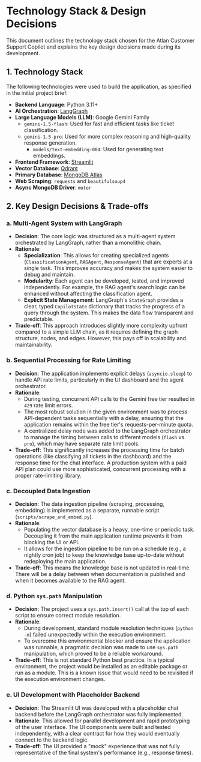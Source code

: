 # Technology Stack & Design Decisions

This document outlines the technology stack chosen for the Atlan Customer Support Copilot and explains the key design decisions made during its development.

## 1. Technology Stack

The following technologies were used to build the application, as specified in the initial project brief:

-   **Backend Language**: Python 3.11+
-   **AI Orchestration**: [LangGraph](https://github.com/langchain-ai/langgraph)
-   **Large Language Models (LLM)**: Google Gemini Family
    -   `gemini-1.5-flash`: Used for fast and efficient tasks like ticket classification.
    -   `gemini-1.5-pro`: Used for more complex reasoning and high-quality response generation.
        -   `models/text-embedding-004`: Used for generating text embeddings.
-   **Frontend Framework**: [Streamlit](https://streamlit.io/)
-   **Vector Database**: [Qdrant](https://qdrant.tech/)
-   **Primary Database**: [MongoDB Atlas](https://www.mongodb.com/atlas)
-   **Web Scraping**: `requests` and `beautifulsoup4`
-   **Async MongoDB Driver**: `motor`

## 2. Key Design Decisions & Trade-offs

### a. Multi-Agent System with LangGraph
-   **Decision**: The core logic was structured as a multi-agent system orchestrated by LangGraph, rather than a monolithic chain.
-   **Rationale**:
    -   **Specialization**: This allows for creating specialized agents (`ClassificationAgent`, `RAGAgent`, `ResponseAgent`) that are experts at a single task. This improves accuracy and makes the system easier to debug and maintain.
    -   **Modularity**: Each agent can be developed, tested, and improved independently. For example, the RAG agent's search logic can be enhanced without affecting the classification agent.
    -   **Explicit State Management**: LangGraph's `StateGraph` provides a clear, typed `CopilotState` dictionary that tracks the progress of a query through the system. This makes the data flow transparent and predictable.
-   **Trade-off**: This approach introduces slightly more complexity upfront compared to a simple LLM chain, as it requires defining the graph structure, nodes, and edges. However, this pays off in scalability and maintainability.

### b. Sequential Processing for Rate Limiting
-   **Decision**: The application implements explicit delays (`asyncio.sleep`) to handle API rate limits, particularly in the UI dashboard and the agent orchestrator.
-   **Rationale**:
    -   During testing, concurrent API calls to the Gemini free tier resulted in `429` rate limit errors.
    -   The most robust solution in the given environment was to process API-dependent tasks sequentially with a delay, ensuring that the application remains within the free tier's requests-per-minute quota.
    -   A centralized delay node was added to the LangGraph orchestrator to manage the timing between calls to different models (`flash` vs. `pro`), which may have separate rate limit pools.
-   **Trade-off**: This significantly increases the processing time for batch operations (like classifying all tickets in the dashboard) and the response time for the chat interface. A production system with a paid API plan could use more sophisticated, concurrent processing with a proper rate-limiting library.

### c. Decoupled Data Ingestion
-   **Decision**: The data ingestion pipeline (scraping, processing, embedding) is implemented as a separate, runnable script (`scripts/scrape_and_embed.py`).
-   **Rationale**:
    -   Populating the vector database is a heavy, one-time or periodic task. Decoupling it from the main application runtime prevents it from blocking the UI or API.
    -   It allows for the ingestion pipeline to be run on a schedule (e.g., a nightly cron job) to keep the knowledge base up-to-date without redeploying the main application.
-   **Trade-off**: This means the knowledge base is not updated in real-time. There will be a delay between when documentation is published and when it becomes available to the RAG agent.

### d. Python `sys.path` Manipulation
-   **Decision**: The project uses a `sys.path.insert()` call at the top of each script to ensure correct module resolution.
-   **Rationale**:
    -   During development, standard module resolution techniques (`python -m`) failed unexpectedly within the execution environment.
    -   To overcome this environmental blocker and ensure the application was runnable, a pragmatic decision was made to use `sys.path` manipulation, which proved to be a reliable workaround.
-   **Trade-off**: This is not standard Python best practice. In a typical environment, the project would be installed as an editable package or run as a module. This is a known issue that would need to be revisited if the execution environment changes.

### e. UI Development with Placeholder Backend
-   **Decision**: The Streamlit UI was developed with a placeholder chat backend before the LangGraph orchestrator was fully implemented.
-   **Rationale**: This allowed for parallel development and rapid prototyping of the user interface. The UI components were built and tested independently, with a clear contract for how they would eventually connect to the backend logic.
-   **Trade-off**: The UI provided a "mock" experience that was not fully representative of the final system's performance (e.g., response times).
